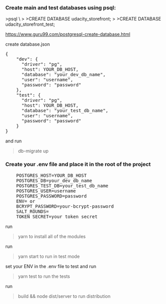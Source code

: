 <h3>Create main and test databases using psql:</h3>
>psql \<username\>
>
>CREATE DATABASE udacity_storefront;
>
>CREATE DATABASE udacity_storefront_test;

https://www.guru99.com/postgresql-create-database.html

create database.json 
<pre>
{
	"dev": {
	  "driver": "pg",
	  "host": YOUR_DB_HOST,
	  "database": "your_dev_db_name",
	  "user": "username",
	  "password": "password"
	},
	"test": {
	  "driver": "pg",
	  "host": YOUR_DB_HOST,
	  "database": "your_test_db_name",
	  "user": "username",
	  "password": "password"
	}
}</pre>

and run 
>db-migrate up


<h3>Create your .env file and place it in the root of the project</h3> 
<pre>
	POSTGRES_HOST=YOUR_DB_HOST
	POSTGRES_DB=your_dev_db_name
	POSTGRES_TEST_DB=your_test_db_name
	POSTGRES_USER=username
	POSTGRES_PASSWORD=password
	ENV=<test> or <dev>
	BCRYPT_PASSWORD=your-bcrypt-password
	SALT_ROUNDS=<integer>
	TOKEN_SECRET=your_token_secret
</pre>

run 
>yarn
to install all of the modules

run 
>yarn start 
to run in test mode

set your ENV in the .env file to test and run
>yarn test 
to run the tests

run 
>build && node dist/server 
to run distribution
